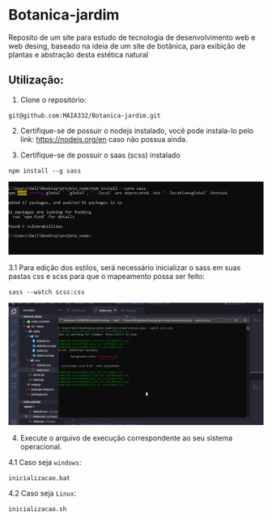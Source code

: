 # Botanica-jardim
Reposito de um site para estudo de tecnologia de desenvolvimento web e web desing, baseado na ideia de um site de botânica, para exibição de plantas e abstração desta estética natural

## Utilização:

1. Clone o repositório:

```
git@github.com:MAIA332/Botanica-jardim.git
```

2. Certifique-se de possuir o nodejs instalado, você pode instala-lo pelo link: https://nodejs.org/en caso não possua ainda.

3. Certifique-se de possuir o saas (scss) instalado

```
npm install --g sass
```

![image](statics/images/readme/saaswatch.png)

3.1 Para edição dos estilos, será necessário inicializar o sass em suas pastas css e scss para que o mapeamento possa ser feito:

```
sass --watch scss:css
```

![image](statics/images/readme/saasrealtime.png)

4. Execute o arquivo de execução correspondente ao seu sistema operacional.

4.1 Caso seja ```windows```:

```
inicializacao.bat
```

4.2 Caso seja ```Linux```:

```
inicializacao.sh
```
